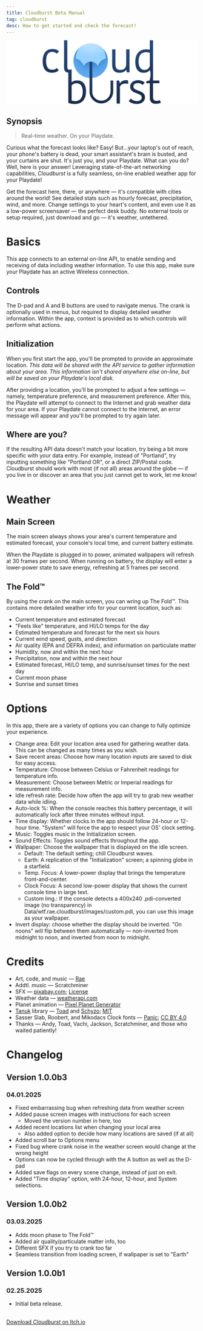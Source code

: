 ```yaml
---
title: Cloudburst Beta Manual
tag: cloudburst
desc: How to get started and check the forecast!
---
```

![Cloudburst](/blog/images/2025-02-07-1.png)

## Synopsis

> Real-time weather. On your Playdate.

Curious what the forecast looks like? Easy! But...your laptop's out of reach, your phone's battery is dead, your smart assistant's brain is busted, and your curtains are shut. It's just you, and your Playdate. What can you do? Well, here is your answer! Leveraging state-of-the-art networking capabilities, *Cloudburst* is a fully seamless, on-line enabled weather app for your Playdate!

Get the forecast here, there, or anywhere — it's compatible with cities around the world! See detailed stats such as hourly forecast, precipitation, wind, and more. Change settings to your heart's content, and even use it as a low-power screensaver — the perfect desk buddy. No external tools or setup required, just download and go — it's weather, untethered.

# Basics

This app connects to an external on-line API, to enable sending and receiving of data including weather information. To use this app, make sure your Playdate has an active Wireless connection.

## Controls

The D-pad and A and B buttons are used to navigate menus. The crank is optionally used in menus, but required to display detailed weather information. Within the app, context is provided as to which controls will perform what actions.

## Initialization

When you first start the app, you'll be prompted to provide an approximate location. *This data will be shared with the API service to gather information about your area. This information isn't shared anywhere else on-line, but will be saved on your Playdate's local disk.*

After providing a location, you'll be prompted to adjust a few settings — namely, temperature preference, and measurement preference. After this, the Playdate will attempt to connect to the Internet and grab weather data for your area. If your Playdate cannot connect to the Internet, an error message will appear and you'll be prompted to try again later.

## Where are you?

If the resulting API data doesn't match your location, try being a bit more specific with your data entry. For example, instead of "Portland", try inputting something like "Portland OR", or a direct ZIP/Postal code. Cloudburst should work with most (if not all) areas around the globe — if you live in or discover an area that you just cannot get to work, let me know!

# Weather

## Main Screen

The main screen always shows your area's current temperature and estimated forecast, your console's local time, and current battery estimate.

When the Playdate is plugged in to power, animated wallpapers will refresh at 30 frames per second. When running on battery, the display will enter a lower-power state to save energy, refreshing at 5 frames per second.

## The Fold™

By using the crank on the main screen, you can wring up The Fold™. This contains more detailed weather info for your current location, such as:

- Current temperature and estimated forecast
- "Feels like" temperature, and HI/LO temps for the day
- Estimated temperature and forecast for the next six hours
- Current wind speed, gusts, and direction
- Air quality (EPA and DEFRA index), and information on particulate matter
- Humidity, now and within the next hour
- Precipitation, now and within the next hour
- Estimated forecast, HI/LO temp, and sunrise/sunset times for the next day
- Current moon phase
- Sunrise and sunset times

# Options

In this app, there are a variety of options you can change to fully optimize your experience.

- Change area: Edit your location area used for gathering weather data. This can be changed as many times as you wish.
- Save recent areas: Choose how many location inputs are saved to disk for easy access.
- Temperature: Choose between Celsius or Fahrenheit readings for temperature info.
- Measurement: Choose between Metric or Imperial readings for measurement info.
- Idle refresh rate: Decide how often the app will try to grab new weather data while idling.
- Auto-lock %: When the console reaches this battery percentage, it will automatically lock after three minutes without input.
- Time display: Whether clocks in the app should follow 24-hour or 12-hour time. "System" will force the app to respect your OS' clock setting.
- Music: Toggles music in the Initialization screen.
- Sound Effects: Toggles sound effects throughout the app.
- Wallpaper: Choose the wallpaper that is displayed on the idle screen.
	- Default: The default setting; chill Cloudburst waves.
	- Earth: A replication of the "Initialization" screen; a spinning globe in a starfield.
	- Temp. Focus: A lower-power display that brings the temperature front-and-center.
	- Clock Focus: A second low-power display that shows the current console time in large text.
	- Custom Img.: If the console detects a 400x240 <span class="code-span">.pdi</span>-converted image (no transparency) in <span class="code-span">Data/wtf.rae.cloudburst/images/custom.pdi</span>, you can use this image as your wallpaper.
- Invert display: choose whether the display should be inverted. "On noons" will flip between them automatically — non-inverted from midnight to noon, and inverted from noon to midnight.

# Credits

- Art, code, and music — [Rae](https://rae.wtf)
- Addtl. music — Scratchminer
- SFX — [pixabay.com](https://pixabay.com/); [License](https://pixabay.com/service/terms/)
- Weather data — [weatherapi.com](https://weatherapi.com)
- Planet animation — [Pixel Planet Generator](https://deep-fold.itch.io/pixel-planet-generator)
- [Tanuk](https://github.com/Schyzophrenic/Tanuk_CodeSequence) library — [Toad](https://toadleyundercontrol.itch.io/) and [Schyzo](https://twitter.com/Schyzo99); [MIT](https://github.com/Schyzophrenic/Tanuk_CodeSequence/blob/main/LICENSE)
- Sasser Slab, Roobert, and Mikodacs Clock fonts — [Panic](https://panic.com); [CC BY 4.0](https://creativecommons.org/licenses/by/4.0/)
- Thanks — Andy, Toad, Vachi, Jackson, Scratchminer, and those who waited patiently!

# Changelog

## Version 1.0.0b3
### 04.01.2025

- Fixed embarrassing bug when refreshing data from weather screen
- Added pause screen images with instructions for each screen
	 - Moved the version number in here, too
- Added recent locations list when changing your local area
	- Also added option to decide how many locations are saved (if at all)
- Added scroll bar to Options menu
- Fixed bug where crank noise in the weather screen would change at the wrong height
- Options can now be cycled through with the A button as well as the D-pad
- Added save flags on every scene change, instead of just on exit.
- Added "Time display" option, with 24-hour, 12-hour, and System selections.

## Version 1.0.0b2
### 03.03.2025

- Adds moon phase to The Fold™
- Added air quality/particulate matter info, too
- Different SFX if you try to crank too far
- Seamless transition from loading screen, if wallpaper is set to "Earth"

## Version 1.0.0b1
### 02.25.2025

- Initial beta release.

<br>
<a href="https://stuffbyrae.itch.io/cloudburst" class="button">Download <i>Cloudburst</i> on Itch.io</a>
